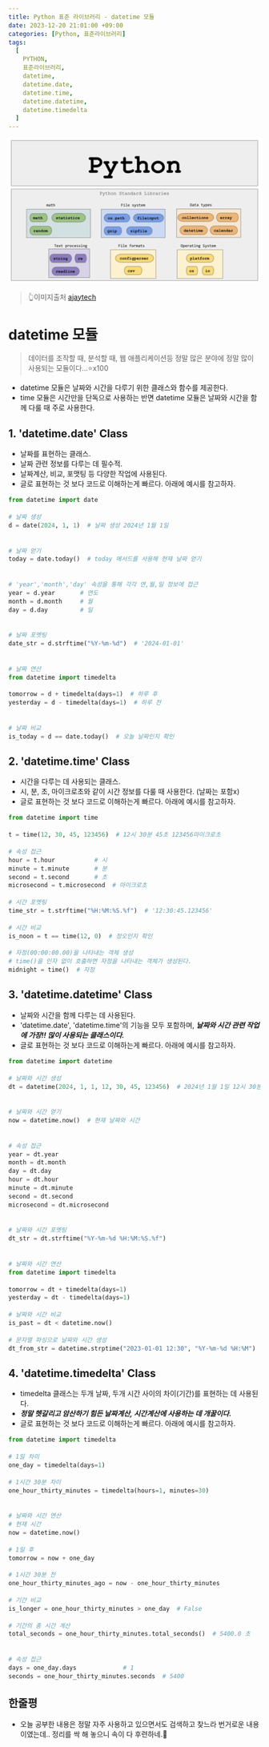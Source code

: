 ```yaml
---
title: Python 표준 라이브러리 - datetime 모듈
date: 2023-12-20 21:01:00 +09:00
categories: [Python, 표준라이브러리]
tags:
  [
    PYTHON,
    표준라이브러리,
    datetime,
    datetime.date,
    datetime.time,
    datetime.datetime,
    datetime.timedelta
  ]
---
```


![PythonStandardlibrary](/images/Python_Standard_library.png)

>👆이미지출처
[ajaytech](https://ajaytech.co/what-are-python-libraries/)


# datetime 모듈
> 데이터를 조작할 때, 분석할 때, 웹 애플리케이션등 정말 많은 분야에 정말 많이 사용되는 모듈이다...⭐️x100
- datetime 모듈은 날짜와 시간을 다루기 위한 클래스와 함수를 제공한다.
- time 모듈은 시간만을 단독으로 사용하는 반면 datetime 모듈은 날짜와 시간을 함께 다룰 때 주로 사용한다.

## 1. 'datetime.date' Class
- 날짜를 표현하는 클래스. 
- 날짜 관련 정보를 다루는 데 필수적.
- 날짜계산, 비교, 포맷팅 등 다양한 작업에 사용된다.
- 글로 표현하는 것 보다 코드로 이해하는게 빠르다. 아래에 예시를 참고하자.

```python
from datetime import date

# 날짜 생성
d = date(2024, 1, 1)  # 날짜 생성 2024년 1월 1일


# 날짜 얻기
today = date.today()  # today 메서드를 사용해 현재 날짜 얻기


# 'year','month','day' 속성을 통해 각각 연,월,일 정보에 접근
year = d.year       # 연도
month = d.month     # 월
day = d.day         # 일


# 날짜 포멧팅
date_str = d.strftime("%Y-%m-%d")  # '2024-01-01'


# 날짜 연산
from datetime import timedelta

tomorrow = d + timedelta(days=1)  # 하루 후
yesterday = d - timedelta(days=1)  # 하루 전


# 날짜 비교
is_today = d == date.today()  # 오늘 날짜인지 확인

```

## 2. 'datetime.time' Class
- 시간을 다루는 데 사용되는 클래스.
- 시, 분, 초, 마이크로초와 같이 시간 정보를 다룰 때 사용한다. (날짜는 포함x)
- 글로 표현하는 것 보다 코드로 이해하는게 빠르다. 아래에 예시를 참고하자.

```python
from datetime import time

t = time(12, 30, 45, 123456)  # 12시 30분 45초 123456마이크로초

# 속성 접근
hour = t.hour           # 시
minute = t.minute       # 분
second = t.second       # 초
microsecond = t.microsecond  # 마이크로초

# 시간 포멧팅
time_str = t.strftime("%H:%M:%S.%f")  # '12:30:45.123456'

# 시간 비교
is_noon = t == time(12, 0)  # 정오인지 확인

# 자정(00:00:00.00)을 나타내는 객체 생성
# time()을 인자 없이 호출하면 자정을 나타내는 객체가 생성된다.
midnight = time()  # 자정

```


## 3. 'datetime.datetime' Class
- 날짜와 시간을 함께 다루는 데 사용된다.
- 'datetime.date', 'datetime.time'의 기능을 모두 포함하며, ***날짜와 시간 관련 작업에 가장!! 많이 사용되는 클래스이다.***
- 글로 표현하는 것 보다 코드로 이해하는게 빠르다. 아래에 예시를 참고하자.

```python
from datetime import datetime

# 날짜와 시간 생성
dt = datetime(2024, 1, 1, 12, 30, 45, 123456)  # 2024년 1월 1일 12시 30분 45초 123456마이크로초


# 날짜와 시간 얻기
now = datetime.now()  # 현재 날짜와 시간


# 속성 접근
year = dt.year
month = dt.month
day = dt.day
hour = dt.hour
minute = dt.minute
second = dt.second
microsecond = dt.microsecond


# 날짜와 시간 포멧팅
dt_str = dt.strftime("%Y-%m-%d %H:%M:%S.%f")


# 날짜와 시간 연산
from datetime import timedelta

tomorrow = dt + timedelta(days=1)
yesterday = dt - timedelta(days=1)

# 날짜와 시간 비교
is_past = dt < datetime.now()

# 문자열 파싱으로 날짜와 시간 생성
dt_from_str = datetime.strptime("2023-01-01 12:30", "%Y-%m-%d %H:%M")

```


## 4. 'datetime.timedelta' Class
- timedelta 클래스는 두개 날짜, 두개 시간 사이의 차이(기간)를 표현하는 데 사용된다.
- ***정말 헷갈리고 암산하기 힘든 날짜계산, 시간계산에 사용하는 데 개꿀이다.***
- 글로 표현하는 것 보다 코드로 이해하는게 빠르다. 아래에 예시를 참고하자.

```python
from datetime import timedelta

# 1일 차이
one_day = timedelta(days=1)

# 1시간 30분 차이
one_hour_thirty_minutes = timedelta(hours=1, minutes=30)


# 날짜와 시간 연산
# 현재 시간
now = datetime.now()

# 1일 후
tomorrow = now + one_day

# 1시간 30분 전
one_hour_thirty_minutes_ago = now - one_hour_thirty_minutes

# 기간 비교
is_longer = one_hour_thirty_minutes > one_day  # False

# 기간의 총 시간 계산
total_seconds = one_hour_thirty_minutes.total_seconds()  # 5400.0 초


# 속성 접근
days = one_day.days             # 1
seconds = one_hour_thirty_minutes.seconds  # 5400
```

## 한줄평
- 오늘 공부한 내용은 정말 자주 사용하고 있으면서도 검색하고 찾느라 번거로운 내용이였는데.. 정리를 싹 해 놓으니 속이 다 후련하네.🌚

[def]: /images/Python_Standard_library.png